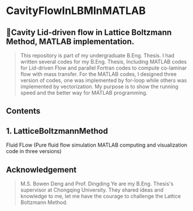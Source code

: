 # CavityFlowInLBMInMATLAB
## :floppy_disk:Cavity Lid-driven flow in Lattice Boltzmann Method, MATLAB implementation.
> This repository is part of my undergraduate B.Eng. Thesis.
> I had written several codes for my B.Eng. Thesis, Including MATLAB codes for Lid-driven Flow and parallel Fortran codes to compute co-laminar flow with mass transfer.
> For the MATLAB codes, I designed three version of codes, one was implemented by for-loop while others was implemented by vectorization. My purpose is to show
> the running speed and the better way for MATLAB programming.

## Contents
## 1. LatticeBoltzmannMethod
Fluid FLow (Pure fluid flow simulation MATLAB computing and visualization code in three versions)


## Acknowledgement
> M.S. Bowen Deng and Prof. Dingding Ye are my B.Eng. Thesis's supervisor at Chongqing University. They shared ideas and knowledge to me,
> let me have the courage to challenge the Lattice Boltzmann Method.

